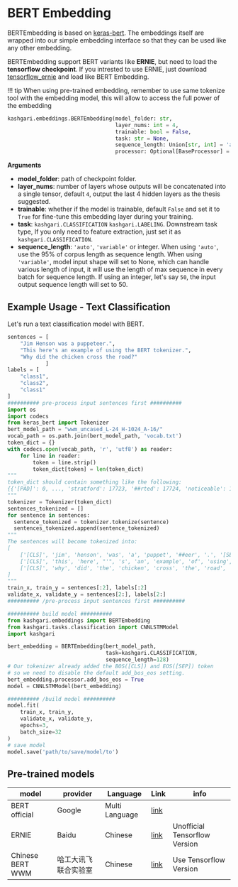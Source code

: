 # BERT Embedding

BERTEmbedding is based on [keras-bert](https://github.com/CyberZHG/keras-bert). The embeddings itself are wrapped into our simple embedding interface so that they can be used like any other embedding.

BERTEmbedding support BERT variants like **ERNIE**, but need to load the **tensorflow checkpoint**. If you intrested to use ERNIE, just download [tensorflow_ernie](https://github.com/ArthurRizar/tensorflow_ernie) and load like BERT Embedding.

!!! tip
    When using pre-trained embedding, remember to use same tokenize tool with the embedding model, this will allow to access the full power of the embedding

```python
kashgari.embeddings.BERTEmbedding(model_folder: str,
                                  layer_nums: int = 4,
                                  trainable: bool = False,
                                  task: str = None,
                                  sequence_length: Union[str, int] = 'auto',
                                  processor: Optional[BaseProcessor] = None)
```

**Arguments**

- **model_folder**: path of checkpoint folder.
- **layer_nums**: number of layers whose outputs will be concatenated into a single tensor, default `4`, output the last 4 hidden layers as the thesis suggested.
- **trainable**: whether if the model is trainable, default `False` and set it to `True` for fine-tune this embedding layer during your training.
- **task**: `kashgari.CLASSIFICATION` `kashgari.LABELING`. Downstream task type, If you only need to feature extraction, just set it as `kashgari.CLASSIFICATION`.
- **sequence_length**: `'auto'`, `'variable'` or integer. When using `'auto'`, use the 95% of corpus length as sequence length. When using `'variable'`, model input shape will set to None, which can handle various length of input, it will use the length of max sequence in every batch for sequence length. If using an integer, let's say `50`, the input output sequence length will set to 50.

## Example Usage - Text Classification

Let's run a text classification model with BERT.

```python
sentences = [
    "Jim Henson was a puppeteer.",
    "This here's an example of using the BERT tokenizer.",
    "Why did the chicken cross the road?"
            ]
labels = [
    "class1",
    "class2",
    "class1"
]
########## pre-process input sentences first ##########
import os
import codecs
from keras_bert import Tokenizer
bert_model_path = "wwm_uncased_L-24_H-1024_A-16/"
vocab_path = os.path.join(bert_model_path, 'vocab.txt')
token_dict = {}
with codecs.open(vocab_path, 'r', 'utf8') as reader:
    for line in reader:
        token = line.strip()
        token_dict[token] = len(token_dict)
"""
token_dict should contain something like the following:
{{'[PAD]': 0, ..., 'stratford': 17723, '##rted': 17724, 'noticeable': 17725, '##evic': 17726, 'imp': 17727, '##rita': 17728, ...}
"""
tokenizer = Tokenizer(token_dict)
sentences_tokenized = []
for sentence in sentences:
  sentence_tokenized = tokenizer.tokenize(sentence)
  sentences_tokenized.append(sentence_tokenized)
"""
The sentences will become tokenized into:
[
    ['[CLS]', 'jim', 'henson', 'was', 'a', 'puppet', '##eer', '.', '[SEP]'],
    ['[CLS]', 'this', 'here', "'", 's', 'an', 'example', 'of', 'using', 'the', 'bert', 'token', '##izer', '.', '[SEP]'],
    ['[CLS]', 'why', 'did', 'the', 'chicken', 'cross', 'the', 'road', '?', '[SEP]']
]
"""
train_x, train_y = sentences[:2], labels[:2]
validate_x, validate_y = sentences[2:], labels[2:]
########## /pre-process input sentences first ##########

########## build model ##########
from kashgari.embeddings import BERTEmbedding
from kashgari.tasks.classification import CNNLSTMModel
import kashgari

bert_embedding = BERTEmbedding(bert_model_path, 
                               task=kashgari.CLASSIFICATION,
                               sequence_length=128)
# Our tokenizer already added the BOS([CLS]) and EOS([SEP]) token
# so we need to disable the default add_bos_eos setting. 
bert_embedding.processor.add_bos_eos = True                         
model = CNNLSTMModel(bert_embedding)

########## /build model ##########
model.fit(
    train_x, train_y,
    validate_x, validate_y,
    epochs=3,
    batch_size=32
)
# save model
model.save('path/to/save/model/to')
```

## Pre-trained models

| model            | provider             | Language       | Link             | info                          |
| ---------------- | -------------------- | -------------- | ---------------- | ----------------------------- |
| BERT official    | Google               | Multi Language | [link][bert]     |                               |
| ERNIE            | Baidu                | Chinese        | [link][ernie]    | Unofficial Tensorflow Version |
| Chinese BERT WWM | 哈工大讯飞联合实验室 | Chinese        | [link][bert-wwm] | Use Tensorflow Version        |

[bert]: https://github.com/google-research/bert
[ernie]: https://github.com/ArthurRizar/tensorflow_ernie
[bert-wwm]: https://github.com/ymcui/Chinese-BERT-wwm#%E4%B8%AD%E6%96%87%E6%A8%A1%E5%9E%8B%E4%B8%8B%E8%BD%BD
